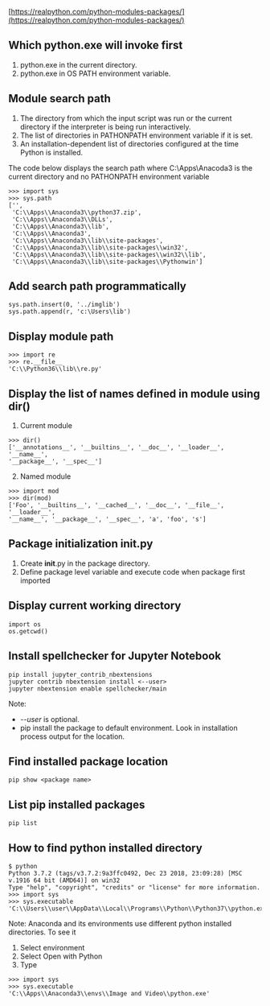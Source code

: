 [https://realpython.com/python-modules-packages/](https://realpython.com/python-modules-packages/)

## Which python.exe will invoke first
1. python.exe in the current directory.
2. python.exe in OS PATH environment variable.

## Module search path
1. The directory from which the input script was run or the current directory if the interpreter is being run interactively.
2. The list of directories in PATHONPATH environment variable if it is set.
3. An installation-dependent list of directories configured at the time Python is installed. 

The code below displays the search path where C:\\Apps\\Anacoda3 is the current directory and no PATHONPATH environment variable
```
>>> import sys
>>> sys.path
['',
 'C:\\Apps\\Anaconda3\\python37.zip',
 'C:\\Apps\\Anaconda3\\DLLs', 
 'C:\\Apps\\Anaconda3\\lib',
 'C:\\Apps\\Anaconda3',
 'C:\\Apps\\Anaconda3\\lib\\site-packages',
 'C:\\Apps\\Anaconda3\\lib\\site-packages\\win32',
 'C:\\Apps\\Anaconda3\\lib\\site-packages\\win32\\lib',
 'C:\\Apps\\Anaconda3\\lib\\site-packages\\Pythonwin']
```

## Add search path programmatically
```
sys.path.insert(0, '../imglib')
sys.path.append(r, 'c:\Users\lib')
```

## Display module path
```
>>> import re
>>> re.__file__
'C:\\Python36\\lib\\re.py'
```

## Display the list of names defined in module using dir()
1. Current module 
```
>>> dir()
['__annotations__', '__builtins__', '__doc__', '__loader__', '__name__',
'__package__', '__spec__']
```
2. Named module
```
>>> import mod
>>> dir(mod)
['Foo', '__builtins__', '__cached__', '__doc__', '__file__', '__loader__',
'__name__', '__package__', '__spec__', 'a', 'foo', 's']
```

## Package initialization __init__.py
1. Create __init__.py in the package directory.
2. Define package level variable and execute code when package first imported

## Display current working directory
```
import os
os.getcwd()
```

## Install spellchecker for Jupyter Notebook
```
pip install jupyter_contrib_nbextensions
jupyter contrib nbextension install <--user>
jupyter nbextension enable spellchecker/main
```
Note:

* *--user* is optional.
* pip install the package to default environment. Look in installation process output for the location.

## Find installed package location
```
pip show <package name>
```

## List pip installed packages
```
pip list
```

## How to find python installed directory
```
$ python
Python 3.7.2 (tags/v3.7.2:9a3ffc0492, Dec 23 2018, 23:09:28) [MSC v.1916 64 bit (AMD64)] on win32
Type "help", "copyright", "credits" or "license" for more information.
>>> import sys
>>> sys.executable
'C:\\Users\\user\\AppData\\Local\\Programs\\Python\\Python37\\python.exe'
```
Note: Anaconda and its environments use different python installed directories. To see it
1. Select environment
2. Select Open with Python
3. Type 
```
>>> import sys
>>> sys.executable
'C:\\Apps\\Anaconda3\\envs\\Image and Video\\python.exe'
```